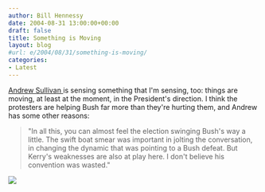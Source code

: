 ```yaml
---
author: Bill Hennessy
date: 2004-08-31 13:00:00+00:00
draft: false
title: Something is Moving
layout: blog
#url: e/2004/08/31/something-is-moving/
categories:
- Latest
---
```


[Andrew Sullivan ](https://www.andrewsullivan.com)is sensing something that I'm sensing, too:  things are moving, at least at the moment, in the President's direction.  I think the protesters are helping Bush far more than they're hurting them, and Andrew has some other reasons:




> 

> 
> "In all this, you can almost feel the election swinging Bush's way a little. The swift boat smear was important in jolting the conversation, in changing the dynamic that was pointing to a Bush defeat. But Kerry's weaknesses are also at play here. I don't believe his convention was wasted."
> 
> 

> 
> 

![](https://blog.billhennessy.com/aggbug.aspx?PostID=601)

